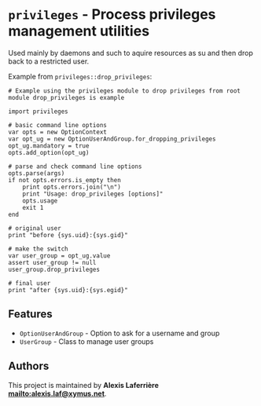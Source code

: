 # `privileges` - Process privileges management utilities

Used mainly by daemons and such to aquire resources as su and
then drop back to a restricted user.

Example from `privileges::drop_privileges`:

~~~
# Example using the privileges module to drop privileges from root
module drop_privileges is example

import privileges

# basic command line options
var opts = new OptionContext
var opt_ug = new OptionUserAndGroup.for_dropping_privileges
opt_ug.mandatory = true
opts.add_option(opt_ug)

# parse and check command line options
opts.parse(args)
if not opts.errors.is_empty then
	print opts.errors.join("\n")
	print "Usage: drop_privileges [options]"
	opts.usage
	exit 1
end

# original user
print "before {sys.uid}:{sys.gid}"

# make the switch
var user_group = opt_ug.value
assert user_group != null
user_group.drop_privileges

# final user
print "after {sys.uid}:{sys.egid}"
~~~

## Features

* `OptionUserAndGroup` - Option to ask for a username and group
* `UserGroup` - Class to manage user groups

## Authors

This project is maintained by **Alexis Laferrière <mailto:alexis.laf@xymus.net>**.
